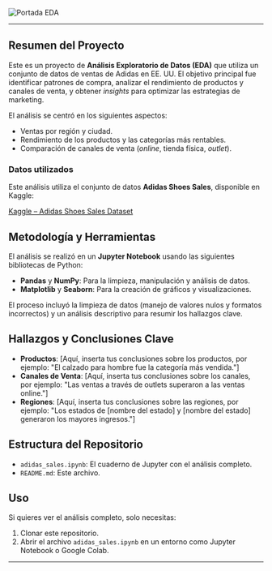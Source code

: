 ![Portada EDA](https://drive.google.com/uc?id=1jIu1TL_3Xyz32Iw3huVxDz5_qQl4y1jC)

---

## Resumen del Proyecto
Este es un proyecto de **Análisis Exploratorio de Datos (EDA)** que utiliza un conjunto de datos de ventas de Adidas en EE. UU. El objetivo principal fue identificar patrones de compra, analizar el rendimiento de productos y canales de venta, y obtener *insights* para optimizar las estrategias de marketing.

El análisis se centró en los siguientes aspectos:
* Ventas por región y ciudad.
* Rendimiento de los productos y las categorías más rentables.
* Comparación de canales de venta (*online*, tienda física, *outlet*).

### Datos utilizados
Este análisis utiliza el conjunto de datos **Adidas Shoes Sales**, disponible en Kaggle:

[Kaggle – Adidas Shoes Sales Dataset](https://www.kaggle.com/datasets/davidmashishi/adidas-shoes-sales)


## Metodología y Herramientas
El análisis se realizó en un **Jupyter Notebook** usando las siguientes bibliotecas de Python:

* **Pandas** y **NumPy**: Para la limpieza, manipulación y análisis de datos.
* **Matplotlib** y **Seaborn**: Para la creación de gráficos y visualizaciones.

El proceso incluyó la limpieza de datos (manejo de valores nulos y formatos incorrectos) y un análisis descriptivo para resumir los hallazgos clave.

## Hallazgos y Conclusiones Clave
* **Productos**: [Aquí, inserta tus conclusiones sobre los productos, por ejemplo: "El calzado para hombre fue la categoría más vendida."]
* **Canales de Venta**: [Aquí, inserta tus conclusiones sobre los canales, por ejemplo: "Las ventas a través de outlets superaron a las ventas online."]
* **Regiones**: [Aquí, inserta tus conclusiones sobre las regiones, por ejemplo: "Los estados de [nombre del estado] y [nombre del estado] generaron los mayores ingresos."]

## Estructura del Repositorio
* `adidas_sales.ipynb`: El cuaderno de Jupyter con el análisis completo.
* `README.md`: Este archivo.

## Uso
Si quieres ver el análisis completo, solo necesitas:
1.  Clonar este repositorio.
2.  Abrir el archivo `adidas_sales.ipynb` en un entorno como Jupyter Notebook o Google Colab.
---

